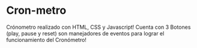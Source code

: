 # Cron-metro
Crónometro realizado con HTML, CSS y Javascript! Cuenta con 3 Botones (play, pause y reset) son manejadores de eventos para lograr el funcionamiento del Cronómetro!
